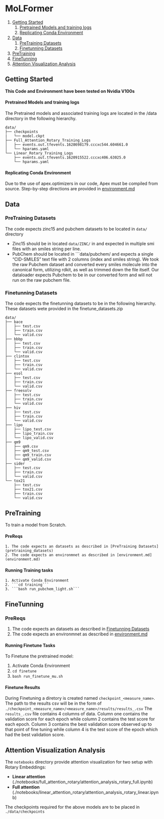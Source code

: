 # MoLFormer

1. [Getting Started](#getting-started)
    1. [Pretrained Models and training logs](#pretrained-models-and-training-logs)
    2. [Replicating Conda Environment](#replicating-conda-environment)
3. [Data](#data)
    1. [PreTraining Datasets](#pretraining-datasets)
    2. [Finetunning Datasets](#finetunning-datasets)
5. [PreTraining](#pretraining)
6. [FineTunning](#finetunning)
7. [Attention Visualization Analysis](#attention-visualization-analysis)


## Getting Started

**This Code and Environment have been tested on Nvidia V100s**

#### Pretrained Models and training logs
The Pretrained models and associated training logs are located in the /data directory in the following hierarchy. 

```
data/
├── checkpoints
|   └── model.ckpt
├── Full_Attention_Rotary_Training_Logs
│   ├── events.out.tfevents.1628698179.cccxc544.604661.0
│   └── hparams.yaml
└── Linear_Rotary_Training_Logs
    ├── events.out.tfevents.1620915522.cccxc406.63025.0
    └── hparams.yaml
```

#### Replicating Conda Environment 

Due to the use of apex.optimizers in our code, Apex must be compiled from source. Step-by-step directions are provided in [environment.md](environment.md)

## Data

### PreTraining Datasets
The code expects zinc15 and pubchem datasets to be located in ```data/``` directory
  * Zinc15 should be in located ```data/ZINC/``` in and expected in multiple smi files with an smiles string per line.
  * PubChem should be located in ```data/pubchem/ and expects a single “CID-SMILES” text file with 2 columns (index and smiles string).
    We took the raw Pubchem dataset and converted every smiles molecule into the canonical form, utilizing rdkit, as well as trimmed down the file itself. 
    Our dataloader expects Pubchem to be in our converted form and will not run on the raw pubchem file. 
### Finetunning Datasets
The code expects the finetunning datasets to be in the following hierarchy. These datasets wete provided in the finetune_datasets.zip

```
data/
├── bace
│   ├── test.csv
│   ├── train.csv
│   └── valid.csv
├── bbbp
│   ├── test.csv
│   ├── train.csv
│   └── valid.csv
├── clintox
│   ├── test.csv
│   ├── train.csv
│   └── valid.csv
├── esol
│   ├── test.csv
│   ├── train.csv
│   └── valid.csv
├── freesolv
│   ├── test.csv
│   ├── train.csv
│   └── valid.csv
├── hiv
│   ├── test.csv
│   ├── train.csv
│   └── valid.csv
├── lipo
│   ├── lipo_test.csv
│   ├── lipo_train.csv
│   └── lipo_valid.csv
├── qm9
│   ├── qm9.csv
│   ├── qm9_test.csv
│   ├── qm9_train.csv
│   └── qm9_valid.csv
├── sider
│   ├── test.csv
│   ├── train.csv
│   └── valid.csv
└── tox21
    ├── test.csv
    ├── tox21.csv
    ├── train.csv
    └── valid.csv
```


## PreTraining
To train a model from Scratch. 

#### PreReqs
    1. The code expects an datasets as described in [PreTraining Datasets](pretraining_datasets)
    2. The code expects an environmnet as described in [environment.md](environment.md)

#### Running Training tasks
    1. Activate Conda Environment
    2. ```cd training```
    3. ```bash run_pubchem_light.sh```

## FineTunning

### PreReqs
  1. The code expects an datasets as described in [Finetunning Datasets](finetunning_datasets)
  2. The code expects an environmnet as described in [environment.md](environment.md)

#### Running Finetune Tasks
To Finetune the pretrained model:

  1. Activate Conda Environment
  2. ```cd finetune```
  3. ```bash run_finetune_mu.sh```

#### Finetune Results

During Finetuning a diretory is created named ```checkpoint_<measure_name>```. 
The path to the results csv will be in the form of ```./checkpoint_<measure_name>/<measure_name>/results/results_.csv```
The ```results_.csv``` file contains 4 columns of data. Column one contains the validation score for each epoch while column 2 contains the test 
score for each epoch. Column 3 contains the best validation score observed up to that point of fine tuning while column 4 is the test score of 
the epoch which had the best validation score.

## Attention Visualization Analysis
The `notebooks` directory provide attention visualization for two setup with Rotary Embeddings:
- **Linear attention** (./notebooks/full_attention_rotary/attention_analysis_rotary_full.ipynb)
- **Full attention** (./notebooks/linear_attention_rotary/attention_analysis_rotary_linear.ipynb)

The checkpoints required for the above models are to be placed in `./data/checkpoints`
